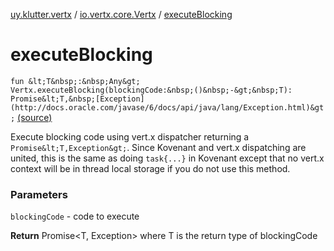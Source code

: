 [uy.klutter.vertx](../index.md) / [io.vertx.core.Vertx](index.md) / [executeBlocking](.)


# executeBlocking
`fun &lt;T&nbsp;:&nbsp;Any&gt; Vertx.executeBlocking(blockingCode:&nbsp;()&nbsp;-&gt;&nbsp;T): Promise&lt;T,&nbsp;[Exception](http://docs.oracle.com/javase/6/docs/api/java/lang/Exception.html)&gt;` [(source)](https://github.com/kohesive/klutter/blob/master/vertx3-jdk8/src/main/kotlin/uy/klutter/vertx/Vertx.kt#L247)

Execute blocking code using vert.x dispatcher returning a `Promise&lt;T,Exception&gt;`.  Since Kovenant and
vert.x dispatching are united, this is the same as doing `task{...}` in Kovenant except that no
vert.x context will be in thread local storage if you do not use this method.

### Parameters
`blockingCode` - code to execute

**Return**
Promise&lt;T, Exception&gt; where T is the return type of blockingCode


